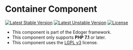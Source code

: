 # Container Component #

[![Latest Stable Version](https://poser.pugx.org/edoger/container/v/stable)](https://packagist.org/packages/edoger/container)
[![Latest Unstable Version](https://poser.pugx.org/edoger/container/v/unstable)](https://packagist.org/packages/edoger/container)
[![License](https://poser.pugx.org/edoger/container/license)](https://packagist.org/packages/edoger/container)

- This component is part of the Edoger framework.
- This component only supports **PHP 7.1** or later.
- This component uses the [LGPL v3](https://www.gnu.org/licenses/lgpl-3.0.en.html) license.
